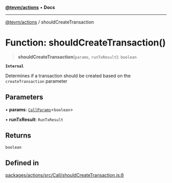 [**@tevm/actions**](../README.md) • **Docs**

***

[@tevm/actions](../globals.md) / shouldCreateTransaction

# Function: shouldCreateTransaction()

> **shouldCreateTransaction**(`params`, `runTxResult`): `boolean`

**`Internal`**

Determines if a transaction should be created based on the `createTransaction` parameter

## Parameters

• **params**: [`CallParams`](../type-aliases/CallParams.md)\<`boolean`\>

• **runTxResult**: `RunTxResult`

## Returns

`boolean`

## Defined in

[packages/actions/src/Call/shouldCreateTransaction.js:8](https://github.com/evmts/tevm-monorepo/blob/main/packages/actions/src/Call/shouldCreateTransaction.js#L8)
